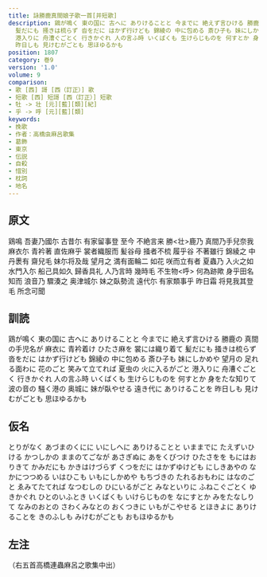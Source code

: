 ```yaml
---
title: 詠勝鹿真間娘子歌一首[并短歌]
description: 鶏が鳴く 東の国に 古へに ありけることと 今までに 絶えず言ひける 勝鹿の 真間の手児名が 麻衣に 青衿着け ひたさ麻を 裳には織り着て
  髪だにも 掻きは梳らず 沓をだに はかず行けども 錦綾の 中に包める 斎ひ子も 妹にしかめや 望月の 足れる面わに 花のごと 笑みて立てれば 夏虫の 火に入るがごと
  港入りに 舟漕ぐごとく 行きかぐれ 人の言ふ時 いくばくも 生けらじものを 何すとか 身をたな知りて 波の音の 騒く港の 奥城に 妹が臥やせる 遠き代に ありけることを
  昨日しも 見けむがごとも 思ほゆるかも
position: 1807
category: 巻9
version: '1.0'
volume: 9
comparison:
- 歌 [西] 謌 [西（訂正）] 歌
- 短歌 [西] 短謌 [西（訂正）] 短歌
- 牡 -> 壮 [元][藍][類][紀]
- 乎 -> 呼 [元][藍][類]
keywords:
- 挽歌
- 作者：高橋虫麻呂歌集
- 葛飾
- 東京
- 伝説
- 自殺
- 惜別
- 枕詞
- 地名
---
```


## 原文

鶏鳴 吾妻乃國尓 古昔尓 有家留事登 至今 不絶言来 勝<壮>鹿乃 真間乃手兒奈我 麻衣尓 青衿著 直佐麻乎 裳者織服而 髪谷母 掻者不梳 履乎谷 不著雖行 錦綾之 中丹褁有 齋兒毛 妹尓将及哉 望月之 満有面輪二 如花 咲而立有者 夏蟲乃 入火之如 水門入尓 船己具如久 歸香具礼 人乃言時 幾時毛 不生物<呼> 何為跡歟 身乎田名知而 浪音乃 驟湊之 奥津城尓 妹之臥勢流 遠代尓 有家類事乎 昨日霜 将見我其登毛 所念可聞

## 訓読

鶏が鳴く 東の国に 古へに ありけることと 今までに 絶えず言ひける 勝鹿の 真間の手児名が 麻衣に 青衿着け ひたさ麻を 裳には織り着て 髪だにも 掻きは梳らず 沓をだに はかず行けども 錦綾の 中に包める 斎ひ子も 妹にしかめや 望月の 足れる面わに 花のごと 笑みて立てれば 夏虫の 火に入るがごと 港入りに 舟漕ぐごとく 行きかぐれ 人の言ふ時 いくばくも 生けらじものを 何すとか 身をたな知りて 波の音の 騒く港の 奥城に 妹が臥やせる 遠き代に ありけることを 昨日しも 見けむがごとも 思ほゆるかも

## 仮名

とりがなく あづまのくにに いにしへに ありけることと いままでに たえずいひける かつしかの ままのてごなが あさぎぬに あをくびつけ ひたさをを もにはおりきて かみだにも かきはけづらず くつをだに はかずゆけども にしきあやの なかにつつめる いはひこも いもにしかめや もちづきの たれるおもわに はなのごと ゑみてたてれば なつむしの ひにいるがごと みなといりに ふねこぐごとく ゆきかぐれ ひとのいふとき いくばくも いけらじものを なにすとか みをたなしりて なみのおとの さわくみなとの おくつきに いもがこやせる とほきよに ありけることを きのふしも みけむがごとも おもほゆるかも

## 左注

（右五首高橋連蟲麻呂之歌集中出）
